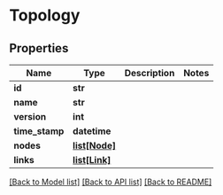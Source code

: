 # Topology

## Properties
Name | Type | Description | Notes
------------ | ------------- | ------------- | -------------
**id** | **str** |  | 
**name** | **str** |  | 
**version** | **int** |  | 
**time_stamp** | **datetime** |  | 
**nodes** | [**list[Node]**](Node.md) |  | 
**links** | [**list[Link]**](Link.md) |  | 

[[Back to Model list]](../README.md#documentation-for-models) [[Back to API list]](../README.md#documentation-for-api-endpoints) [[Back to README]](../README.md)

